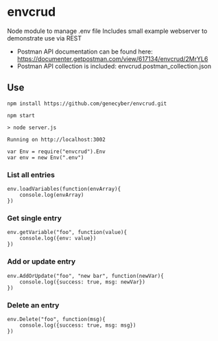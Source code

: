 # envcrud

Node module to manage .env file
Includes small example webserver to demonstrate use via REST

- Postman API documentation can be found here: https://documenter.getpostman.com/view/617134/envcrud/2MrYL6
- Postman API collection is included: envcrud.postman_collection.json

## Use
`npm install https://github.com/genecyber/envcrud.git`


`npm start`
```
> node server.js

Running on http://localhost:3002
```

```
var Env = require("envcrud").Env
var env = new Env(".env")
```
### List all entries
```
env.loadVariables(function(envArray){
    console.log(envArray)
})
```
### Get single entry
```
env.getVariable("foo", function(value){
    console.log({env: value})
})
```
### Add or update entry
```
env.AddOrUpdate("foo", "new bar", function(newVar){
    console.log({success: true, msg: newVar})
})
```
### Delete an entry
```
env.Delete("foo", function(msg){
    console.log({success: true, msg: msg})
})
```